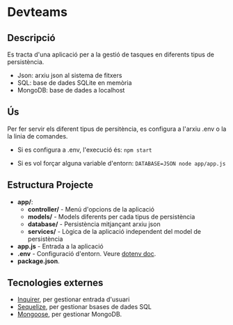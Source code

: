 
# Devteams

## Descripció
Es tracta d'una aplicació per a la gestió de tasques en diferents tipus de persistència.
- Json: arxiu json al sistema de fitxers
- SQL: base de dades SQLite en memòria
- MongoDB: base de dades a localhost

## Ús
Per fer servir els diferent tipus de persitència, es configura a l'arxiu .env o la la linia de comandes.

- Si es configura a .env, l'execució és:
`npm start`

- Si es vol forçar alguna variable d'entorn:
`DATABASE=JSON node app/app.js`


## Estructura Projecte

- <b>app/</b>:
    - <b>controller/</b> - Menú d'opcions de la aplicació
    - <b>models/</b> - Models diferents per cada tipus de persistència
    - <b>database/</b> - Persistència mitjançant arxiu json
    - <b>services/</b> - Lògica de la aplicació independent del model de persistència
- <b>app.js</b> - Entrada a la aplicació
- <b>.env</b> - Configuració d'entorn. Veure [dotenv doc](https://www.npmjs.com/package/dotenv).
- <b>package.json</b>.

## Tecnologies externes
- [Inquirer](https://github.com/SBoudrias/Inquirer.js), per gestionar entrada d'usuari
- [Sequelize](https://sequelize.org/), per gestionar bsases de dades SQL
- [Mongoose](https://mongoosejs.com/), per gestionar MongoDB.
